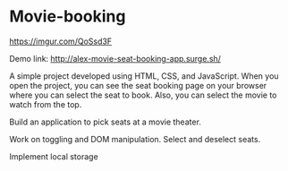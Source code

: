 # Movie-booking

https://imgur.com/QoSsd3F

Demo link: http://alex-movie-seat-booking-app.surge.sh/


A simple project developed using HTML, CSS, and JavaScript. When you open the project, you can see the seat booking page on your browser where you can select the seat to book. Also, you can select the movie to watch from the top.


Build an application to pick seats at a movie theater.

Work on toggling and DOM manipulation. Select and deselect seats.

Implement local storage

